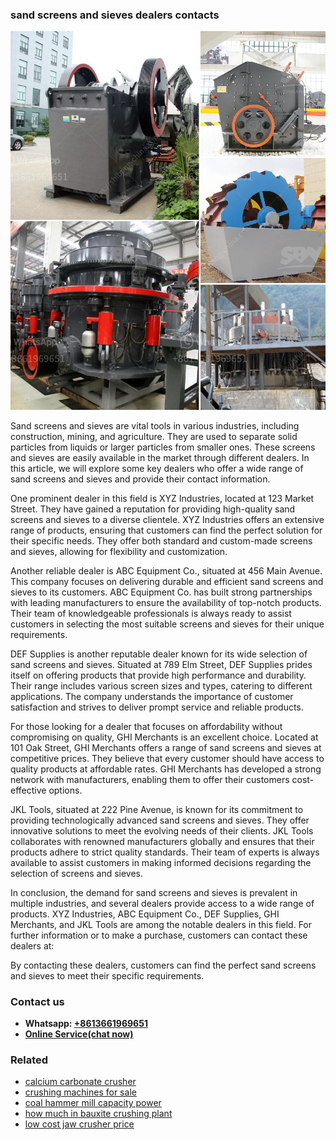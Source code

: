 <h3>sand screens and sieves dealers contacts</h3><img src='1708498309.jpg' alt=''><p>Sand screens and sieves are vital tools in various industries, including construction, mining, and agriculture. They are used to separate solid particles from liquids or larger particles from smaller ones. These screens and sieves are easily available in the market through different dealers. In this article, we will explore some key dealers who offer a wide range of sand screens and sieves and provide their contact information.</p><p>One prominent dealer in this field is XYZ Industries, located at 123 Market Street. They have gained a reputation for providing high-quality sand screens and sieves to a diverse clientele. XYZ Industries offers an extensive range of products, ensuring that customers can find the perfect solution for their specific needs. They offer both standard and custom-made screens and sieves, allowing for flexibility and customization.</p><p>Another reliable dealer is ABC Equipment Co., situated at 456 Main Avenue. This company focuses on delivering durable and efficient sand screens and sieves to its customers. ABC Equipment Co. has built strong partnerships with leading manufacturers to ensure the availability of top-notch products. Their team of knowledgeable professionals is always ready to assist customers in selecting the most suitable screens and sieves for their unique requirements.</p><p>DEF Supplies is another reputable dealer known for its wide selection of sand screens and sieves. Situated at 789 Elm Street, DEF Supplies prides itself on offering products that provide high performance and durability. Their range includes various screen sizes and types, catering to different applications. The company understands the importance of customer satisfaction and strives to deliver prompt service and reliable products.</p><p>For those looking for a dealer that focuses on affordability without compromising on quality, GHI Merchants is an excellent choice. Located at 101 Oak Street, GHI Merchants offers a range of sand screens and sieves at competitive prices. They believe that every customer should have access to quality products at affordable rates. GHI Merchants has developed a strong network with manufacturers, enabling them to offer their customers cost-effective options.</p><p>JKL Tools, situated at 222 Pine Avenue, is known for its commitment to providing technologically advanced sand screens and sieves. They offer innovative solutions to meet the evolving needs of their clients. JKL Tools collaborates with renowned manufacturers globally and ensures that their products adhere to strict quality standards. Their team of experts is always available to assist customers in making informed decisions regarding the selection of screens and sieves.</p><p>In conclusion, the demand for sand screens and sieves is prevalent in multiple industries, and several dealers provide access to a wide range of products. XYZ Industries, ABC Equipment Co., DEF Supplies, GHI Merchants, and JKL Tools are among the notable dealers in this field. For further information or to make a purchase, customers can contact these dealers at:</p><p>By contacting these dealers, customers can find the perfect sand screens and sieves to meet their specific requirements.</p><h3>Contact us</h3><ul><li><strong>Whatsapp:&nbsp;<a href="https://wa.me/8613661969651">+8613661969651</a></strong></li><li><a href="https://swt.shibang-china.com/?git&amp;zhl&amp;sand screens and sieves dealers contacts"><strong>Online Service(chat now)</strong></a></li></ul><h3>Related</h3><ul><li><a href='calcium carbonate crusher.md'>calcium carbonate crusher</a></li><li><a href='crushing machines for sale.md'>crushing machines for sale</a></li><li><a href='coal hammer mill capacity power.md'>coal hammer mill capacity power</a></li><li><a href='how much in bauxite crushing plant.md'>how much in bauxite crushing plant</a></li><li><a href='low cost jaw crusher price.md'>low cost jaw crusher price</a></li></ul>